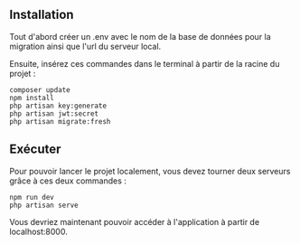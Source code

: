 ## Installation

Tout d'abord créer un .env avec le nom de la base de données pour la migration ainsi que l'url du serveur local.

Ensuite, insérez ces commandes dans le terminal à partir de la racine du projet :

```
composer update
npm install
php artisan key:generate
php artisan jwt:secret
php artisan migrate:fresh
```

## Exécuter

Pour pouvoir lancer le projet localement, vous devez tourner deux serveurs grâce à ces deux commandes :

```
npm run dev
php artisan serve
```

Vous devriez maintenant pouvoir accéder à l'application à partir de localhost:8000.

